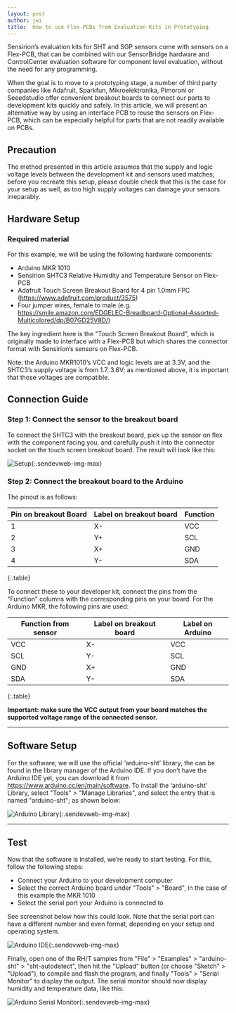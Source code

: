```yaml
---
layout: post
author: jwi
title:  How to use Flex-PCBs from Evaluation Kits in Prototyping
---
```

Sensirion’s evaluation kits for SHT and SGP sensors come with sensors on a Flex-PCB, that can be combined with our SensorBridge hardware and ControlCenter evaluation software for component level evaluation, without the need for any programming.

When the goal is to move to a prototyping stage, a number of third party companies like Adafruit, Sparkfun, Mikroelektronika, Pimoroni or Seeedstudio offer convenient breakout boards to connect our parts to development kits quickly and safely. In this article, we will present an alternative way by using an interface PCB to reuse the sensors on Flex-PCB, which can be especially helpful for parts that are not readily available on PCBs.

## Precaution
The method presented in this article assumes that the supply and logic voltage levels between the development kit and sensors used matches; before you recreate this setup, please double check that this is the case for your setup as well, as too high supply voltages can damage your sensors irreparably.

## Hardware Setup
### Required material
For this example, we will be using the following hardware components:

- Arduino MKR 1010
- Sensirion SHTC3 Relative Humidity and Temperature Sensor on Flex-PCB
- Adafruit Touch Screen Breakout Board for 4 pin 1.0mm FPC (https://www.adafruit.com/product/3575)
- Four jumper wires, female to male (e.g. https://smile.amazon.com/EDGELEC-Breadboard-Optional-Assorted-Multicolored/dp/B07GD25V8D/)

The key ingredient here is the "Touch Screen Breakout Board", which is originally made to interface with a Flex-PCB but which shares the connector format with Sensirion’s sensors on Flex-PCB.

Note: the Arduino MKR1010’s VCC and logic levels are at 3.3V, and the SHTC3’s supply voltage is from 1.7..3.6V; as mentioned above, it is important that those voltages are compatible.

## Connection Guide
### Step 1: Connect the sensor to the breakout board

To connect the SHTC3 with the breakout board, pick up the sensor on flex with the component facing you, and carefully push it into the connector socket on the touch screen breakout board. The result will look like this:

![Setup](https://developer.sensirion.com/images/sensirion-labs20-image-1-50.png){:.sendevweb-img-max}


### Step 2: Connect the breakout board to the Arduino

The pinout is as follows:

| Pin on breakout Board | Label on breakout board | Function |
|-----------------------|-------------------------|----------|
| 1 | X- | VCC |
| 2 | Y+ | SCL |
| 3 | X+ | GND |
| 4 | Y- | SDA |
{:.table} 

To connect these to your developer kit, connect the pins from the “Function” columns with the corresponding pins on your board. For the Arduino MKR, the following pins are used:

| Function from sensor | Label on breakout board | Label on Arduino |
|----------------------|-------------------------|------------------|
| VCC | X- | VCC |
| SCL | Y- | SCL |
| GND | X+ | GND |
| SDA | Y- | SDA |
{:.table}


**Important: make sure the VCC output from your board matches the supported voltage range of the connected sensor.**

---

## Software Setup

For the software, we will use the official ‘arduino-sht’ library, the can be found in the library manager of the Arduino IDE. If you don’t have the Arduino IDE yet, you can download it from https://www.arduino.cc/en/main/software. To install the ‘arduino-sht’ Library, select "Tools" > "Manage Libraries", and select the entry that is named "arduino-sht"; as shown below:

![Arduino Library](https://developer.sensirion.com/images/sensirion-labs20-image-2-b6.png){:.sendevweb-img-max}

---

## Test
Now that the software is installed, we’re ready to start testing. For this, follow the following steps:

- Connect your Arduino to your development computer
- Select the correct Arduino board under "Tools" > "Board", in the case of this example the MKR 1010
- Select the serial port your Arduino is connected to

See screenshot below how this could look. Note that the serial port can have a different number and even format, depending on your setup and operating system.

![Arduino IDE](https://developer.sensirion.com/images/sensirion-labs20-image-3-76.png){:.sendevweb-img-max}


Finally, open one of the RH/T samples from "File" > "Examples" > "arduino-sht" > "sht-autodetect", then hit the "Upload" button (or choose "Sketch" > "Upload"), to compile and flash the program, and finally "Tools" > "Serial Monitor" to display the output. The serial monitor should now display humidity and temperature data, like this:

![Arduino Serial Monitor](https://developer.sensirion.com/images/sensirion-labs20-image-4-49.png){:.sendevweb-img-max}

